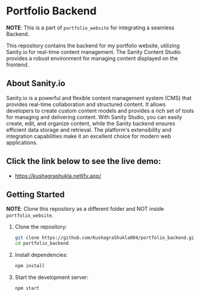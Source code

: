 # Portfolio Backend

**NOTE**: This is a part of `portfolio_website` for integrating a seamless Backend.

This repository contains the backend for my portfolio website, utilizing Sanity.io for real-time content management. The Sanity Content Studio provides a robust environment for managing content displayed on the frontend.

## About Sanity.io

Sanity.io is a powerful and flexible content management system (CMS) that provides real-time collaboration and structured content. It allows developers to create custom content models and provides a rich set of tools for managing and delivering content. With Sanity Studio, you can easily create, edit, and organize content, while the Sanity backend ensures efficient data storage and retrieval. The platform's extensibility and integration capabilities make it an excellent choice for modern web applications.

## Click the link below to see the live demo:

- https://kushagrashukla.netlify.app/

## Getting Started

**NOTE**: Clone this repository as a different folder and NOT inside `portfolio_website`.

1. Clone the repository:

   ```sh
   git clone https://github.com/KushagraShukla004/portfolio_backend.git
   cd portfolio_backend
   ```

2. Install dependencies:

   ```sh
   npm install
   ```

3. Start the development server:
   ```sh
   npm start
   ```
